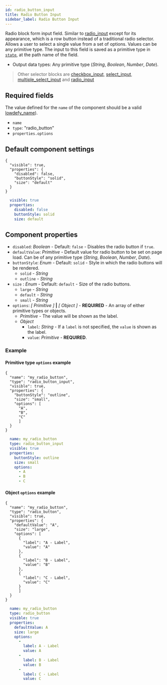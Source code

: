 ```yaml
---
id: radio_button_input
title: Radio Button Input
sidebar_label: Radio Button Input
---
```



Radio block form input field. Similar to [radio_input](radio_input.md) except for its appearance, which is a row button instead of a traditional radio selector. Allows a user to select a single value from a set of options. Values can be any primitive type.
The input to this field is saved as a primitive type in [`state`](concepts/state.md), at the path name of the field.

- Output data types: Any primitive type (_String_, _Boolean_, _Number_, _Date_).

>Other selector blocks are [checkbox_input](checkbox_input.md), [select_input](select_input.md), [multiple_select_input](multiple_select_input.md) and [radio_input](radio_input.md)

## Required fields

The value defined for the `name` of the component should be a valid [lowdefy_name](concepts/lowdefy-file.md#names-and-ids)).

- `name`
- `type`: "radio_button"
- `properties.options`

## Default component settings
<!--DOCUSAURUS_CODE_TABS-->
<!--JSON-->
```json5
{
  "visible": true,
  "properties": {
    "disabled": false,
    "buttonStyle": "solid",
    "size": "default"
  }
}
```
<!--YAML-->
```yaml
  visible: true
  properties:
    disabled: false
    buttonStyle: solid
    size: default
```
<!--END_DOCUSAURUS_CODE_TABS-->

## Component properties

- `disabled`: _Boolean_ - Default: `false` - Disables the radio button if `true`.
- `defaultValue`: _Primitive_ - Default value for radio button to be set on page load. Can be of any primitive type (_String_, _Boolean_, _Number_, _Date_).
- `buttonStyle`: _Enum_ - Default: `solid` - Style in which the radio buttons will be rendered.
  - `solid` - _String_
  - `outline` - _String_
- `size` : _Enum_ - Default: `default` - Size of the radio buttons.
  - `large` - _String_
  - `default` - _String_
  - `small` - _String_
- `options`: _[ Primitive ]_ **|** _[ Object ]_ - **REQUIRED** - An array of either primitive types or objects.
  - _Primitive_ - The value will be shown as the label.
  - _Object_
    - `label`: _String_ - If a `label` is not specified, the `value` is shown as the label.
    - `value`: _Primitive_ -  **REQUIRED**.

### Example

#### Primitive type `options` example
<!--DOCUSAURUS_CODE_TABS-->
<!--JSON-->
```json5
{
  "name": "my_radio_button",
  "type": "radio_button_input",
  "visible": true,
  "properties": {
    "buttonStyle": "outline",
    "size": "small",
    "options": [
      "A",
      "B",
      "C"
      ]
  }
}
```
<!--YAML-->
```yaml
  name: my_radio_button
  type: radio_button_input
  visible: true
  properties:
    buttonStyle: outline
    size: small
    options:
      - A
      - B
      - C
```
<!--END_DOCUSAURUS_CODE_TABS-->

#### Object `options` example
<!--DOCUSAURUS_CODE_TABS-->
<!--JSON-->
```json5
{
  "name": "my_radio_button",
  "type": "radio_button",
  "visible": true,
  "properties": {
    "defaultValue": "A",
    "size": "large",
    "options": [
      {
        "label": "A - Label",
        "value": "A"
      },
      {
        "label": "B - Label",
        "value": "B"
      },
      {
        "label": "C - Label",
        "value": "C"
      }
      ]
  }
}
```
<!--YAML-->
```yaml
  name: my_radio_button
  type: radio_button
  visible: true
  properties:
    defaultValue: A
    size: large
    options:
      -
        label: A - Label
        value: A
      -
        label: B - Label
        value: B
      -
        label: C - Label
        value: C
```
<!--END_DOCUSAURUS_CODE_TABS-->
